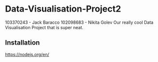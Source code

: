 # Data-Visualisation-Project2
103370243 - Jack Baracco 
102098683 - Nikita Golev
Our really cool Data Visualisation Project that is super neat.

## Installation
https://nodejs.org/en/
